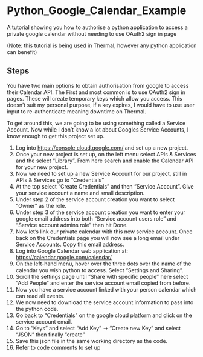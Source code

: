 # Python_Google_Calendar_Example
A tutorial showing you how to authorise a python application to access a private google calendar without needing to use OAuth2 sign in page

(Note: this tutorial is being used in Thermal, however any python application can benefit)

## Steps
You have two main options to obtain authorisation from google to access their Calendar API. The First and most common is to use OAuth2 sign in pages. These will create temporary keys which allow you access. This doesn’t suit my personal purpose, if a key expires, I would have to use user input to re-authenticate meaning downtime on Thermal. 

To get around this, we are going to be using something called a Service Account. Now while I don’t know a lot about Googles Service Accounts, I know enough to get this project set up. 

1.	Log into https://console.cloud.google.com/ and set up a new project.
2.	Once your new project is set up, on the left menu select APIs & Services and the select “Library”. From here search and enable the Calendar API for your new project.
3.	Now we need to set up a new Service Account for our project, still in APIs & Services go to “Credentials”
4.	At the top select “Create Credentials” and then “Service Account”. Give your service account a name and small description.
5.	Under step 2 of the service account creation you want to select “Owner” as the role.
6.	Under step 3 of the service account creation you want to enter your google email address into both “Service account users role” and “Service account admins role” then hit Done.
7.	Now let’s link our private calendar with this new service account. Once back on the Credentials page you will now see a long email under Service Accounts. Copy this email address.
8.	Log into Google Calendar web application at: https://calendar.google.com/calendar/
9.	On the left-hand menu, hover over the three dots over the name of the calendar you wish python to access. Select “Settings and Sharing”.
10.	Scroll the settings page until “Share with specific people” here select “Add People” and enter the service account email copied from before.
11.	Now you have a service account linked with your person calendar which can read all events.
12.	We now need to download the service account information to pass into the python code.
13.	Go back to “Credentials” on the google cloud platform and click on the service account email.
14.	Go to “Keys” and select “Add Key” -> “Create new Key” and select “JSON” then finally “create”
15.	Save this json file in the same working directory as the code.
16.	Refer to code comments to set up 

